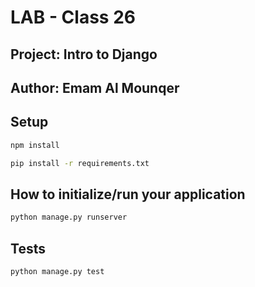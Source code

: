 # LAB - Class 26

## Project: Intro to Django

## Author: Emam Al Mounqer

## Setup

```bash
npm install
```

```bash
pip install -r requirements.txt
```

## How to initialize/run your application

```bash
python manage.py runserver
```

## Tests

```bash
python manage.py test
```
